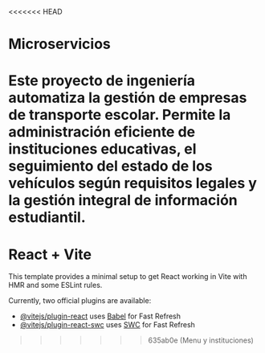 <<<<<<< HEAD
# Microservicios
Este proyecto de ingeniería automatiza la gestión de empresas de transporte escolar. Permite la administración eficiente de instituciones educativas, el seguimiento del estado de los vehículos según requisitos legales y la gestión integral de información estudiantil.
=======
# React + Vite

This template provides a minimal setup to get React working in Vite with HMR and some ESLint rules.

Currently, two official plugins are available:

- [@vitejs/plugin-react](https://github.com/vitejs/vite-plugin-react/blob/main/packages/plugin-react/README.md) uses [Babel](https://babeljs.io/) for Fast Refresh
- [@vitejs/plugin-react-swc](https://github.com/vitejs/vite-plugin-react-swc) uses [SWC](https://swc.rs/) for Fast Refresh
>>>>>>> 635ab0e (Menu y instituciones)
